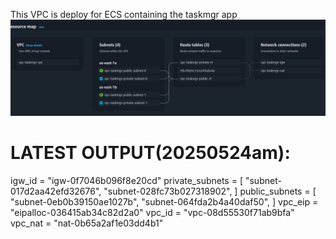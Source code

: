 This VPC is deploy for ECS containing the taskmgr app
![alt text](/images/image.png)

# LATEST OUTPUT(20250524am):

igw_id = "igw-0f7046b096f8e20cd"
private_subnets = [
  "subnet-017d2aa42efd32676",
  "subnet-028fc73b027318902",
]
public_subnets = [ 
  "subnet-0eb0b39150ae1027b",
  "subnet-064fda2b4a40daf50",
]
vpc_eip = "eipalloc-036415ab34c82d2a0"
vpc_id = "vpc-08d55530f71ab9bfa"
vpc_nat = "nat-0b65a2af1e03dd4b1"